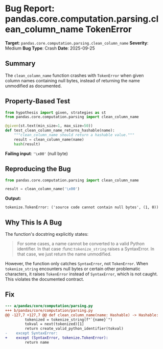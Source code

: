 # Bug Report: pandas.core.computation.parsing.clean_column_name TokenError

**Target**: `pandas.core.computation.parsing.clean_column_name`
**Severity**: Medium
**Bug Type**: Crash
**Date**: 2025-09-25

## Summary

The `clean_column_name` function crashes with `TokenError` when given column names containing null bytes, instead of returning the name unmodified as documented.

## Property-Based Test

```python
from hypothesis import given, strategies as st
from pandas.core.computation.parsing import clean_column_name

@given(st.text(min_size=1, max_size=50))
def test_clean_column_name_returns_hashable(name):
    """clean_column_name should return a hashable value."""
    result = clean_column_name(name)
    hash(result)
```

**Failing input**: `'\x00'` (null byte)

## Reproducing the Bug

```python
from pandas.core.computation.parsing import clean_column_name

result = clean_column_name('\x00')
```

**Output:**
```
tokenize.TokenError: ('source code cannot contain null bytes', (1, 0))
```

## Why This Is A Bug

The function's docstring explicitly states:

> For some cases, a name cannot be converted to a valid Python identifier.
> In that case :func:`tokenize_string` raises a SyntaxError.
> In that case, we just return the name unmodified.

However, the function only catches `SyntaxError`, not `TokenError`. When `tokenize_string` encounters null bytes or certain other problematic characters, it raises `TokenError` instead of `SyntaxError`, which is not caught. This violates the documented contract.

## Fix

```diff
--- a/pandas/core/computation/parsing.py
+++ b/pandas/core/computation/parsing.py
@@ -127,7 +127,7 @@ def clean_column_name(name: Hashable) -> Hashable:
         tokenized = tokenize_string(f"`{name}`")
         tokval = next(tokenized)[1]
         return create_valid_python_identifier(tokval)
-    except SyntaxError:
+    except (SyntaxError, tokenize.TokenError):
         return name
```